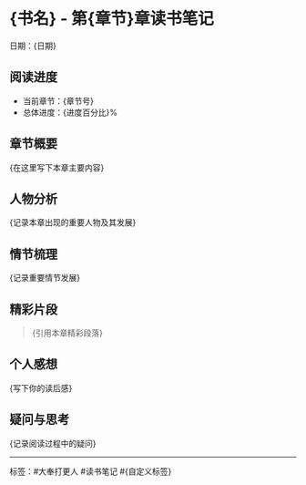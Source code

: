 # {书名} - 第{章节}章读书笔记

日期：{日期}

## 阅读进度
- 当前章节：{章节号}
- 总体进度：{进度百分比}%

## 章节概要
{在这里写下本章主要内容}

## 人物分析
{记录本章出现的重要人物及其发展}

## 情节梳理
{记录重要情节发展}

## 精彩片段
> {引用本章精彩段落}

## 个人感想
{写下你的读后感}

## 疑问与思考
{记录阅读过程中的疑问}

---
标签：#大奉打更人 #读书笔记 #{自定义标签} 